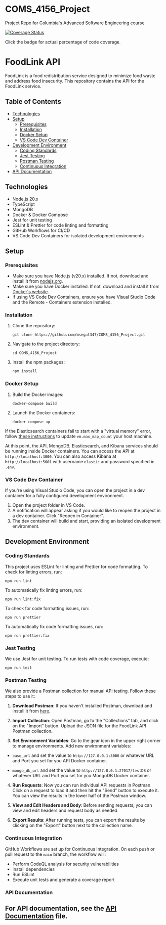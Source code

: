 # COMS_4156_Project
Project Repo for Columbia's Advanced Software Engineering course

[![Coverage Status](https://coveralls.io/repos/github/msegal347/COMS_4156_Project/badge.svg)](https://coveralls.io/github/msegal347/COMS_4156_Project)

Click the badge for actual percentage of code coverage.

# FoodLink API

FoodLink is a food redistribution service designed to minimize food waste and address food insecurity. This repository contains the API for the FoodLink service.

## Table of Contents

- [Technologies](#technologies)
- [Setup](#setup)
  - [Prerequisites](#prerequisites)
  - [Installation](#installation)
  - [Docker Setup](#docker-setup)
  - [VS Code Dev Container](#vs-code-dev-container)
- [Development Environment](#development-environment)
  - [Coding Standards](#coding-standards)
  - [Jest Testing](#jest-testing)
  - [Postman Testing](#postman-testing)
  - [Continuous Integration](#continuous-integration)
- [API Documentation](#api-documentation)


## Technologies

- Node.js 20.x
- TypeScript
- MongoDB
- Docker & Docker Compose
- Jest for unit testing
- ESLint & Prettier for code linting and formatting
- GitHub Workflows for CI/CD
- VS Code Dev Containers for isolated development environments

## Setup

### Prerequisites

- Make sure you have Node.js (v20.x) installed. If not, download and install it from [nodejs.org](https://nodejs.org/).
- Make sure you have Docker installed. If not, download and install it from [Docker's website](https://www.docker.com/products/docker-desktop).
- If using VS Code Dev Containers, ensure you have Visual Studio Code and the Remote - Containers extension installed.

### Installation

1. Clone the repository:

    ```
    git clone https://github.com/msegal347/COMS_4156_Project.git
    ```

2. Navigate to the project directory:

    ```
    cd COMS_4156_Project
    ```

3. Install the npm packages:

    ```
    npm install
    ```

### Docker Setup

1. Build the Docker images:

    ```
    docker-compose build
    ```

2. Launch the Docker containers:

    ```
    docker-compose up
    ```

If the Elasticsearch containers fail to start with a "virtual memory" error, follow [these instructions](https://www.elastic.co/guide/en/elasticsearch/reference/current/docker.html#_set_vm_max_map_count_to_at_least_262144) to update `vm.max_map_count` your host machine.

At this point, the API, MongoDB, Elasticsearch, and Kibana services should be running inside Docker containers. You can access the API at `http://localhost:3000`. You can also access Kibana at `http://localhost:5601` with username `elastic` and password specified in `.env`.

### VS Code Dev Container

If you're using Visual Studio Code, you can open the project in a dev container for a fully configured development environment.

1. Open the project folder in VS Code.
2. A notification will appear asking if you would like to reopen the project in a dev container. Click "Reopen in Container".
3. The dev container will build and start, providing an isolated development environment.

## Development Environment

### Coding Standards

This project uses ESLint for linting and Prettier for code formatting. To check for linting errors, run:

```
npm run lint
```

To automatically fix linting errors, run:

```
npm run lint:fix
```

To check for code formatting issues, run:

```
npm run prettier
```

To automatically fix code formatting issues, run:

```
npm run prettier:fix
```

### Jest Testing

We use Jest for unit testing. To run tests with code coverage, execute:

```
npm run test
```

### Postman Testing

We also provide a Postman collection for manual API testing. Follow these steps to use it:

1. **Download Postman**: If you haven't installed Postman, download and install it from [here](https://www.postman.com/downloads/).

2. **Import Collection**: Open Postman, go to the "Collections" tab, and click on the "Import" button. Upload the JSON file for the FoodLink API Postman collection.

3. **Set Environment Variables**: Go to the gear icon in the upper right corner to manage environments. Add new environment variables:

- `base_url` and set the value to `http://127.0.0.1:3000` or whatever URL and Port you set for you API Docker container.

- `mongo_db_url` and set the value to `http://127.0.0.1:27017/testDB` or whatever URL and Port you set for you MongoDB Docker container.

4. **Run Requests**: Now you can run individual API requests in Postman. Click on a request to load it and then hit the "Send" button to execute it. You can view the results in the lower half of the Postman window.

5. **View and Edit Headers and Body**: Before sending requests, you can view and edit headers and request body as needed.

6. **Export Results**: After running tests, you can export the results by clicking on the "Export" button next to the collection name.

### Continuous Integration

GitHub Workflows are set up for Continuous Integration. On each push or pull request to the `main` branch, the workflow will:

- Perform CodeQL analysis for security vulnerabilities
- Install dependencies
- Run ESLint
- Execute unit tests and generate a coverage report

### API Documentation

For API documentation, see the [API Documentation](API_Documentation.md) file.
---
